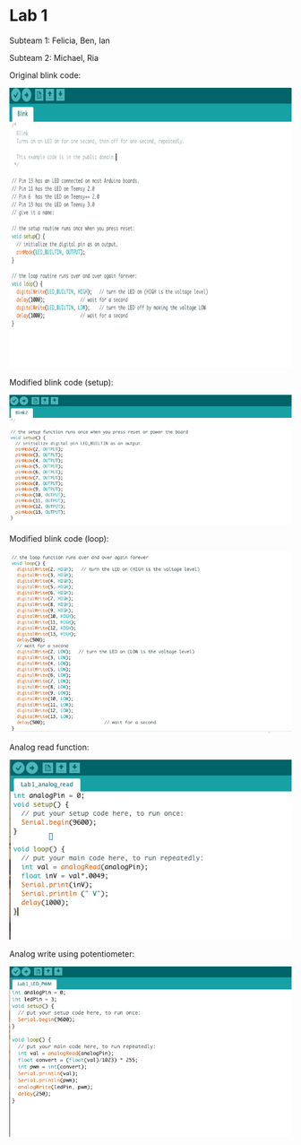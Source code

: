 
# Lab 1

Subteam 1: Felicia, Ben, Ian

Subteam 2: Michael, Ria

Original blink code:

<p>
    <img src="/media/original_blink.png" width="700" height="500" />
</p>
 
Modified blink code (setup):

![alt text](/media/blink_setup.png)
 
Modified blink code (loop): 

![alt text](/media/blink_loop.png)
  
Analog read function:

![alt text](/media/analog_read.png)
 
Analog write using potentiometer:

![alt text](/media/PWM.png)
